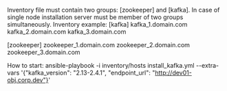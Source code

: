 Inventory file must contain two groups: [zookeeper] and [kafka]. In case of single node installation server must be member of two groups simultaneously.
Inventory example:
[kafka]
kafka_1.domain.com
kafka_2.domain.com
kafka_3.domain.com

[zookeeper]
zookeeper_1.domain.com
zookeeper_2.domain.com
zookeeper_3.domain.com




How to start:
  ansible-playbook -i inventory/hosts install_kafka.yml --extra-vars '{"kafka_version": "2.13-2.4.1", "endpoint_url": "http://dev01-obj.corp.dev"}'

